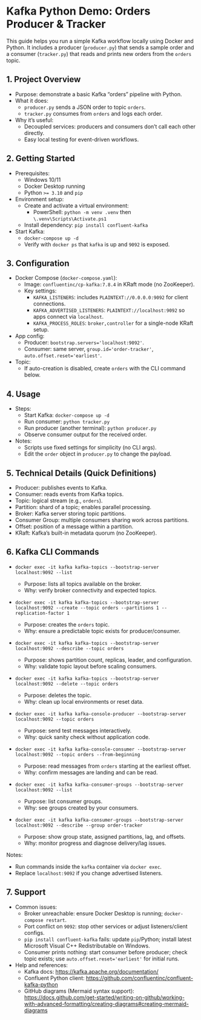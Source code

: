 # Kafka Python Demo: Orders Producer & Tracker

This guide helps you run a simple Kafka workflow locally using Docker and Python. It includes a producer (`producer.py`) that sends a sample order and a consumer (`tracker.py`) that reads and prints new orders from the `orders` topic.

## 1. Project Overview

- Purpose: demonstrate a basic Kafka “orders” pipeline with Python.
- What it does:
  - `producer.py` sends a JSON order to topic `orders`.
  - `tracker.py` consumes from `orders` and logs each order.
- Why it’s useful:
  - Decoupled services: producers and consumers don’t call each other directly.
  - Easy local testing for event-driven workflows.

## 2. Getting Started

- Prerequisites:
  - Windows 10/11
  - Docker Desktop running
  - Python `>= 3.10` and `pip`
- Environment setup:
  - Create and activate a virtual environment:
    - PowerShell: `python -m venv .venv` then `\.venv\Scripts\Activate.ps1`
  - Install dependency: `pip install confluent-kafka`
- Start Kafka:
  - `docker-compose up -d`
  - Verify with `docker ps` that `kafka` is up and `9092` is exposed.

## 3. Configuration

- Docker Compose (`docker-compose.yaml`):
  - Image: `confluentinc/cp-kafka:7.8.4` in KRaft mode (no ZooKeeper).
  - Key settings:
    - `KAFKA_LISTENERS`: includes `PLAINTEXT://0.0.0.0:9092` for client connections.
    - `KAFKA_ADVERTISED_LISTENERS`: `PLAINTEXT://localhost:9092` so apps connect via `localhost`.
    - `KAFKA_PROCESS_ROLES`: `broker,controller` for a single-node KRaft setup.
- App config:
  - Producer: `bootstrap.servers='localhost:9092'`.
  - Consumer: same server, `group.id='order-tracker'`, `auto.offset.reset='earliest'`.
- Topic:
  - If auto-creation is disabled, create `orders` with the CLI command below.

## 4. Usage

- Steps:
  - Start Kafka: `docker-compose up -d`
  - Run consumer: `python tracker.py`
  - Run producer (another terminal): `python producer.py`
  - Observe consumer output for the received order.
- Notes:
  - Scripts use fixed settings for simplicity (no CLI args).
  - Edit the `order` object in `producer.py` to change the payload.

## 5. Technical Details (Quick Definitions)

- Producer: publishes events to Kafka.
- Consumer: reads events from Kafka topics.
- Topic: logical stream (e.g., `orders`).
- Partition: shard of a topic; enables parallel processing.
- Broker: Kafka server storing topic partitions.
- Consumer Group: multiple consumers sharing work across partitions.
- Offset: position of a message within a partition.
- KRaft: Kafka’s built-in metadata quorum (no ZooKeeper).

## 6. Kafka CLI Commands

- `docker exec -it kafka kafka-topics --bootstrap-server localhost:9092 --list`
  - Purpose: lists all topics available on the broker.
  - Why: verify broker connectivity and expected topics.

- `docker exec -it kafka kafka-topics --bootstrap-server localhost:9092 --create --topic orders --partitions 1 --replication-factor 1`
  - Purpose: creates the `orders` topic.
  - Why: ensure a predictable topic exists for producer/consumer.

- `docker exec -it kafka kafka-topics --bootstrap-server localhost:9092 --describe --topic orders`
  - Purpose: shows partition count, replicas, leader, and configuration.
  - Why: validate topic layout before scaling consumers.

- `docker exec -it kafka kafka-topics --bootstrap-server localhost:9092 --delete --topic orders`
  - Purpose: deletes the topic.
  - Why: clean up local environments or reset data.

- `docker exec -it kafka kafka-console-producer --bootstrap-server localhost:9092 --topic orders`
  - Purpose: send test messages interactively.
  - Why: quick sanity check without application code.

- `docker exec -it kafka kafka-console-consumer --bootstrap-server localhost:9092 --topic orders --from-beginning`
  - Purpose: read messages from `orders` starting at the earliest offset.
  - Why: confirm messages are landing and can be read.

- `docker exec -it kafka kafka-consumer-groups --bootstrap-server localhost:9092 --list`
  - Purpose: list consumer groups.
  - Why: see groups created by your consumers.

- `docker exec -it kafka kafka-consumer-groups --bootstrap-server localhost:9092 --describe --group order-tracker`
  - Purpose: show group state, assigned partitions, lag, and offsets.
  - Why: monitor progress and diagnose delivery/lag issues.

Notes:
- Run commands inside the `kafka` container via `docker exec`.
- Replace `localhost:9092` if you change advertised listeners.

## 7. Support

- Common issues:
  - Broker unreachable: ensure Docker Desktop is running; `docker-compose restart`.
  - Port conflict on `9092`: stop other services or adjust listeners/client configs.
  - `pip install confluent-kafka` fails: update `pip`/Python; install latest Microsoft Visual C++ Redistributable on Windows.
  - Consumer prints nothing: start consumer before producer; check topic exists; use `auto.offset.reset='earliest'` for initial runs.
- Help and references:
  - Kafka docs: https://kafka.apache.org/documentation/
  - Confluent Python client: https://github.com/confluentinc/confluent-kafka-python
  - GitHub diagrams (Mermaid syntax support): https://docs.github.com/get-started/writing-on-github/working-with-advanced-formatting/creating-diagrams#creating-mermaid-diagrams